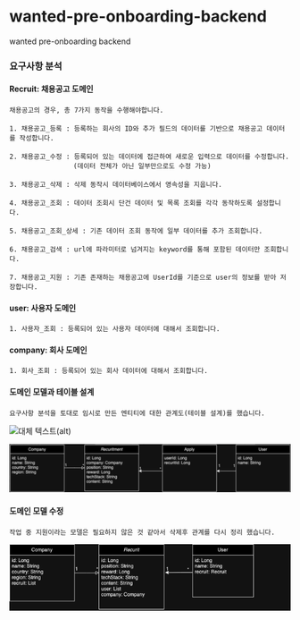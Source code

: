 # wanted-pre-onboarding-backend
wanted pre-onboarding backend

### 요구사항 분석

#### Recruit: 채용공고 도메인
    채용공고의 경우, 총 7가지 동작을 수행해야합니다.

    1. 채용공고_등록 : 등록하는 회사의 ID와 추가 필드의 데이터를 기반으로 채용공고 데이터를 작성합니다. 

    2. 채용공고_수정 : 등록되어 있는 데이터에 접근하여 새로운 입력으로 데이터를 수정합니다.
                    (데이터 전체가 아닌 일부만으로도 수정 가능)

    3. 채용공고_삭제 : 삭제 동작시 데이터베이스에서 영속성을 지웁니다.

    4. 채용공고_조회 : 데이터 조회시 단건 데이터 및 목록 조회를 각각 동작하도록 설정합니다.

    5. 채용공고_조회_상세 : 기존 데이터 조회 동작에 일부 데이터를 추가 조회합니다. 

    6. 채용공고_검색 : url에 파라미터로 넘겨지는 keyword를 통해 포함된 데이터만 조회합니다.

    7. 채용공고_지원 : 기존 존재하는 채용공고에 UserId를 기준으로 user의 정보를 받아 저장합니다.
    
#### user: 사용자 도메인
    1. 사용자_조회 : 등록되어 있는 사용자 데이터에 대해서 조회합니다.
    
 
#### company: 회사 도메인
    1. 회사_조회 : 등록되어 있는 회사 데이터에 대해서 조회합니다.



#### 도메인 모델과 테이블 설계
    요구사항 분석을 토대로 임시로 만든 엔티티에 대한 관계도(테이블 설계)를 했습니다.
![대체 텍스트(alt)](https://documents.lucid.app/documents/259f7bb5-eba5-4e98-bfbe-44d027fbc4b0/pages/0_0?a=432&x=633&y=333&w=1015&h=154&store=1&accept=image%2F*&auth=LCA%20ae6f567072a3d67e1d5290d1e0a983139e1d9ff9a14e27a6c02657edf90e87b8-ts%3D1697020078 "이미지 설명(title)")

![대체 텍스트(alt)](img_1.png)

#### 도메인 모델 수정
    작업 중 지원이라는 모델은 필요하지 않은 것 같아서 삭제후 관계를 다시 정리 했습니다.

![대체 텍스트(alt)](img.png)



